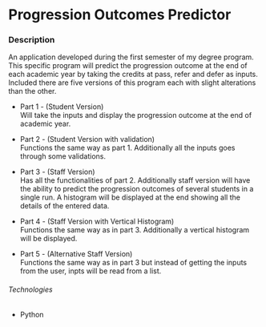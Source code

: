 # Progression Outcomes Predictor

### Description

An application developed during the first semester of my degree program.
This specific program will predict the progression outcome at the end of each academic year by taking the credits at pass, refer and defer as inputs.
Included there are five versions of this program each with slight alterations than the other.

* Part 1 - (Student Version) <br>
  Will take the inputs and display the progression outcome at the end of academic year.<br>
  
* Part 2 - (Student Version with validation)<br>
  Functions the same way as part 1. Additionally all the inputs goes through some validations.<br>
  
* Part 3 - (Staff Version)<br>
  Has all the functionalities of part 2. Additionally staff version will have the ability to predict the progression outcomes of several students in a single run. 
  A histogram will be displayed at the end showing all the details of the entered data.<br>
  
* Part 4 - (Staff Version with Vertical Histogram)<br>
  Functions the same way as in part 3. Additionally a vertical histogram will be displayed.<br>
  
* Part 5 - (Alternative Staff Version)<br> 
  Functions the same way as in part 3 but instead of getting the inputs from the user, inpts will be read from a list.
  
###### Technologies

* Python
